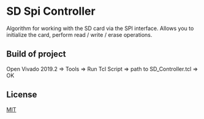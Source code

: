# SD Spi Controller
Algorithm for working with the SD card via the SPI interface. Allows you to initialize the card, perform read / write / erase operations.

## Build of project
Open Vivado 2019.2 => Tools => Run Tcl Script => path to SD_Controller.tcl => OK

## License
[MIT](https://choosealicense.com/licenses/mit/)